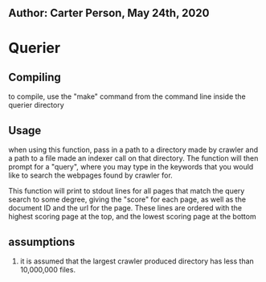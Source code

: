 ## Author: Carter Person, May 24th, 2020

# Querier

## Compiling
to compile, use the "make" command from the command line inside the querier directory


## Usage

when using this function, pass in a path to a directory made by crawler and a path to a file made an indexer call on that directory. The function will then prompt for a "query", where you may type in the keywords that you would like to search the webpages found by crawler for. 

This function will print to stdout lines for all pages that match the query search to some degree, giving the "score" for each page, as well as the document ID and the url for the page. These lines are ordered with the highest scoring page at the top, and the lowest scoring page at the bottom


## assumptions

1. it is assumed that the largest crawler produced directory has less than 10,000,000 files.
